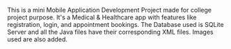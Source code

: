 This is a mini Mobile Application Development Project made for college project purpose. 
It's a Medical & Healthcare app with features like registration, login, and appointment bookings. The Database used is SQLite Server and all the Java files have their corresponding XML files.
Images used are also added.

